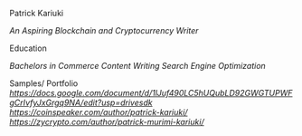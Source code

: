 Patrick Kariuki

*An Aspiring Blockchain and Cryptocurrency Writer*

Education

*Bachelors in Commerce*
*Content Writing*
*Search Engine Optimization*

Samples/ Portfolio
*https://docs.google.com/document/d/1lJuf490LC5hUQubLD92GWGTUPWFgCrIvfyJxGrgq9NA/edit?usp=drivesdk*
*https://coinspeaker.com/author/patrick-kariuki/*
*https://zycrypto.com/author/patrick-murimi-kariuki/*



